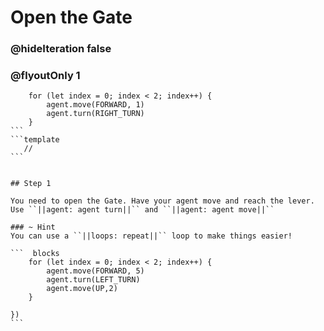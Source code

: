 # Open the Gate
### @hideIteration false 
### @flyoutOnly 1


```` ghost
    for (let index = 0; index < 2; index++) {
        agent.move(FORWARD, 1)
        agent.turn(RIGHT_TURN)
    }
```
```template
   //     
```


## Step 1

You need to open the Gate. Have your agent move and reach the lever. Use ``||agent: agent turn||`` and ``||agent: agent move||`` 

### ~ Hint 
You can use a ``||loops: repeat||`` loop to make things easier!

```  blocks
    for (let index = 0; index < 2; index++) {
        agent.move(FORWARD, 5)
        agent.turn(LEFT_TURN)
        agent.move(UP,2)
    }
         
})
```

